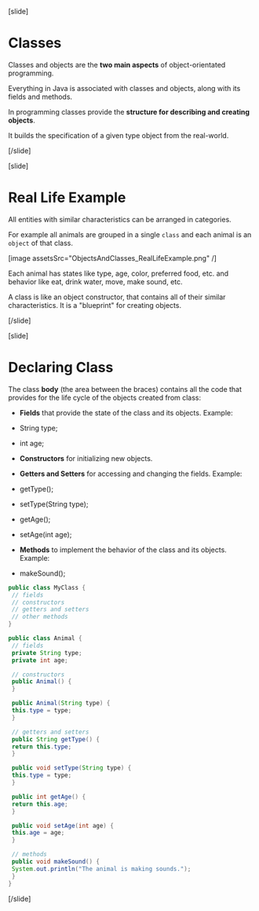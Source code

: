 [slide]
# Classes

Classes and objects are the **two main aspects** of object-orientated programming. 

Everything in Java is associated with classes and objects, along with its fields and methods.

In programming classes provide the **structure for describing and creating objects**. 

It builds the specification of a given type object from the real-world.


[/slide]

[slide]
# Real Life Example

All entities with similar characteristics can be arranged in categories.

For example all animals are grouped in a single `class` and each animal is an `object` of that class.

[image assetsSrc="ObjectsAndClasses_RealLifeExample.png" /]

Each animal has states like type, age, color, preferred food, etc. and behavior like eat, drink water, move, make sound, etc. 

A class is like an object constructor, that contains all of their similar characteristics. It is a "blueprint" for creating objects.


[/slide]

[slide]
# Declaring Class

The class **body** (the area between the braces) contains all the code that provides for the life cycle of the objects created from class:
 - **Fields** that provide the state of the class and its objects. Example: 
 - String type; 
 - int age;

 - **Constructors** for initializing new objects.

 - **Getters and Setters** for accessing and changing the fields. Example: 
 - getType(); 
 - setType(String type);
 - getAge();
 - setAge(int age);
 
 - **Methods** to implement the behavior of the class and its objects. Example: 
 - makeSound();


```java
public class MyClass {
 // fields
 // constructors
 // getters and setters
 // other methods
}
```

```java
public class Animal {
 // fields
 private String type;
 private int age;

 // constructors
 public Animal() {
 }

 public Animal(String type) {
 this.type = type;
 }

 // getters and setters
 public String getType() {
 return this.type;
 }

 public void setType(String type) {
 this.type = type;
 }

 public int getAge() {
 return this.age;
 }

 public void setAge(int age) {
 this.age = age;
 }

 // methods
 public void makeSound() {
 System.out.println("The animal is making sounds.");
 }
}
```

[/slide]